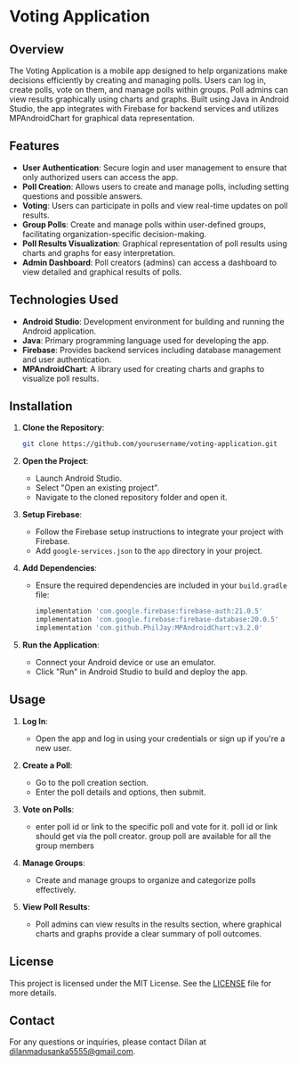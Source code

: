 # Voting Application

## Overview

The Voting Application is a mobile app designed to help organizations make decisions efficiently by creating and managing polls. Users can log in, create polls, vote on them, and manage polls within groups. Poll admins can view results graphically using charts and graphs. Built using Java in Android Studio, the app integrates with Firebase for backend services and utilizes MPAndroidChart for graphical data representation.

## Features

- **User Authentication**: Secure login and user management to ensure that only authorized users can access the app.
- **Poll Creation**: Allows users to create and manage polls, including setting questions and possible answers.
- **Voting**: Users can participate in polls and view real-time updates on poll results.
- **Group Polls**: Create and manage polls within user-defined groups, facilitating organization-specific decision-making.
- **Poll Results Visualization**: Graphical representation of poll results using charts and graphs for easy interpretation.
- **Admin Dashboard**: Poll creators (admins) can access a dashboard to view detailed and graphical results of polls.

## Technologies Used

- **Android Studio**: Development environment for building and running the Android application.
- **Java**: Primary programming language used for developing the app.
- **Firebase**: Provides backend services including database management and user authentication.
- **MPAndroidChart**: A library used for creating charts and graphs to visualize poll results.

## Installation

1. **Clone the Repository**:
    ```bash
    git clone https://github.com/yourusername/voting-application.git
    ```

2. **Open the Project**:
    - Launch Android Studio.
    - Select "Open an existing project".
    - Navigate to the cloned repository folder and open it.

3. **Setup Firebase**:
    - Follow the Firebase setup instructions to integrate your project with Firebase.
    - Add `google-services.json` to the `app` directory in your project.

4. **Add Dependencies**:
    - Ensure the required dependencies are included in your `build.gradle` file:
      ```groovy
      implementation 'com.google.firebase:firebase-auth:21.0.5'
      implementation 'com.google.firebase:firebase-database:20.0.5'
      implementation 'com.github.PhilJay:MPAndroidChart:v3.2.0'
      ```

5. **Run the Application**:
    - Connect your Android device or use an emulator.
    - Click "Run" in Android Studio to build and deploy the app.

## Usage

1. **Log In**:
    - Open the app and log in using your credentials or sign up if you're a new user.

2. **Create a Poll**:
    - Go to the poll creation section.
    - Enter the poll details and options, then submit.

3. **Vote on Polls**:
    - enter poll id or link to the specific poll and vote for it. poll id or link should get via the poll creator. group poll are available for all the group members

4. **Manage Groups**:
    - Create and manage groups to organize and categorize polls effectively.

5. **View Poll Results**:
    - Poll admins can view results in the results section, where graphical charts and graphs provide a clear summary of poll outcomes.

## License

This project is licensed under the MIT License. See the [LICENSE](LICENSE) file for more details.

## Contact

For any questions or inquiries, please contact Dilan at dilanmadusanka5555@gmail.com.
